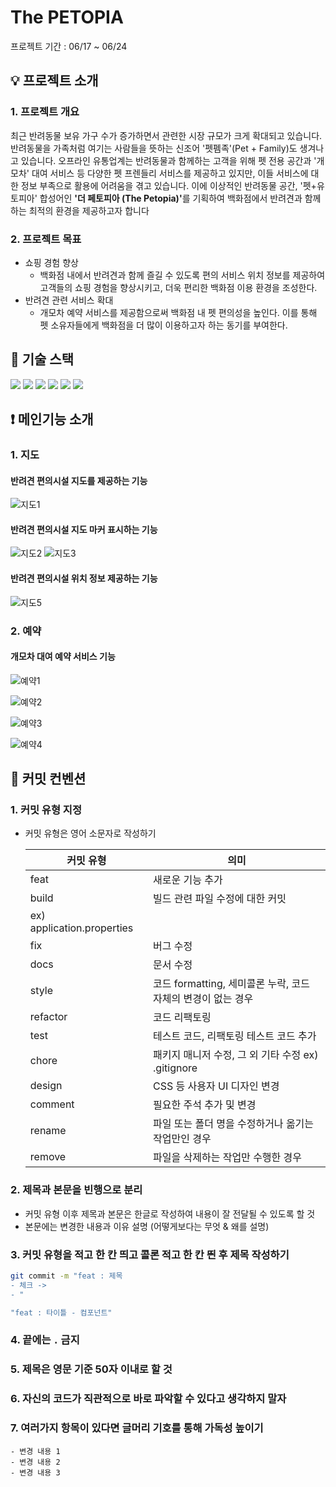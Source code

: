 # The PETOPIA
프로젝트 기간 : 06/17 ~ 06/24
## 💡 프로젝트 소개
### 1. 프로젝트 개요
최근 반려동물 보유 가구 수가 증가하면서 관련한 시장 규모가 크게 확대되고 있습니다. 반려동물을
가족처럼 여기는 사람들을 뜻하는 신조어 '펫펨족'(Pet + Family)도 생겨나고 있습니다. 오프라인
유통업계는 반려동물과 함께하는 고객을 위해 펫 전용 공간과 '개모차' 대여 서비스 등 다양한 펫
프렌들리 서비스를 제공하고 있지만, 이들 서비스에 대한 정보 부족으로 활용에 어려움을 겪고
있습니다. 이에 이상적인 반려동물 공간, '펫+유토피아' 합성어인 <b>'더 페토피아 (The Petopia)'</b>를
기획하여 백화점에서 반려견과 함께하는 최적의 환경을 제공하고자 합니다
### 2. 프로젝트 목표
- 쇼핑 경험 향상
  - 백화점 내에서 반려견과 함께 즐길 수 있도록 편의 서비스 위치 정보를 제공하여 고객들의 쇼핑 경험을 향상시키고, 더욱 편리한 백화점 이용 환경을 조성한다.
- 반려견 관련 서비스 확대
  - 개모차 예약 서비스를 제공함으로써 백화점 내 펫 편의성을 높인다. 이를 통해 펫 소유자들에게 백화점을 더 많이 이용하고자 하는 동기를 부여한다.

## 🔧 기술 스택
<img src="https://img.shields.io/badge/JavaScript-F7DF1E?style=for-the-badge&logo=javascript&logoColor=white"> <img src="https://img.shields.io/badge/node.js-5FA04E?style=for-the-badge&logo=javascript&logoColor=white"> <img src="https://img.shields.io/badge/React.js-61DAFB?style=for-the-badge&logo=react&logoColor=white"> <img src="https://img.shields.io/badge/html5-E34F26?style=for-the-badge&logo=html5&logoColor=white"> <img src="https://img.shields.io/badge/css-1572B6?style=for-the-badge&logo=css3&logoColor=white"> <img src="https://img.shields.io/badge/figma-F24E1E?style=for-the-badge&logo=figma&logoColor=white">

## ❗  메인기능 소개
### 1. 지도
#### 반려견 편의시설 지도를 제공하는 기능
![지도1](https://github.com/Zui-Topia/Pet-Topia-React/assets/89077219/1ed9b36c-c103-4fb0-bdcd-d9c1a1972473)

#### 반려견 편의시설 지도 마커 표시하는 기능
![지도2](https://github.com/Zui-Topia/Pet-Topia-React/assets/89077219/9da0a71a-aa24-43eb-96b7-8160555e4be0)
![지도3](https://github.com/Zui-Topia/Pet-Topia-React/assets/89077219/8d080b06-4340-4483-891d-57fac9ae3f62)

#### 반려견 편의시설 위치 정보 제공하는 기능
![지도5](https://github.com/Zui-Topia/Pet-Topia-React/assets/89077219/45ddb385-e100-4f46-b49e-eea26eabb8bb)


### 2. 예약
#### 개모차 대여 예약 서비스 기능
![예약1](https://github.com/Zui-Topia/Pet-Topia-React/assets/89077219/25e8265d-1457-4ac3-a399-68afa36b2003)

![예약2](https://github.com/Zui-Topia/Pet-Topia-React/assets/89077219/90d2428f-8f4e-4b47-9f93-1e7f524a9ac9)

![예약3](https://github.com/Zui-Topia/Pet-Topia-React/assets/89077219/17084458-0b2e-44bd-8e7e-6130923c9e45)

![예약4](https://github.com/Zui-Topia/Pet-Topia-React/assets/89077219/7ce3719e-021d-4cb9-a25a-71850c3be7d8)

## 📌 커밋 컨벤션
### 1. 커밋 유형 지정
- 커밋 유형은 영어 소문자로 작성하기
    
    
    | 커밋 유형 | 의미 |
    | --- | --- |
    | feat | 새로운 기능 추가 |
    | build | 빌드 관련 파일 수정에 대한 커밋 
    ex) application.properties  |
    | fix | 버그 수정 |
    | docs | 문서 수정 |
    | style | 코드 formatting, 세미콜론 누락, 코드 자체의 변경이 없는 경우 |
    | refactor | 코드 리팩토링 |
    | test | 테스트 코드, 리팩토링 테스트 코드 추가 |
    | chore | 패키지 매니저 수정, 그 외 기타 수정 ex) .gitignore |
    | design | CSS 등 사용자 UI 디자인 변경 |
    | comment | 필요한 주석 추가 및 변경 |
    | rename | 파일 또는 폴더 명을 수정하거나 옮기는 작업만인 경우 |
    | remove | 파일을 삭제하는 작업만 수행한 경우 |

### 2. 제목과 본문을 빈행으로 분리

- 커밋 유형 이후 제목과 본문은 한글로 작성하여 내용이 잘 전달될 수 있도록 할 것
- 본문에는 변경한 내용과 이유 설명 (어떻게보다는 무엇 & 왜를 설명)

### 3. 커밋 유형을 적고 한 칸 띄고 콜론 적고 한 칸 띈 후 제목 작성하기

```bash
git commit -m "feat : 제목
- 체크 -> 
- "

"feat : 타이틀 - 컴포넌트"
```

### 4. 끝에는 `.` 금지

### 5. 제목은 영문 기준 50자 이내로 할 것

### 6. 자신의 코드가 직관적으로 바로 파악할 수 있다고 생각하지 말자

### 7. 여러가지 항목이 있다면 글머리 기호를 통해 가독성 높이기

```
- 변경 내용 1
- 변경 내용 2
- 변경 내용 3
```

</aside>


